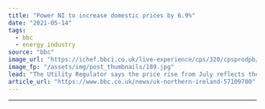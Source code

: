```yaml
---
title: "Power NI to increase domestic prices by 6.9%"
date: "2021-05-14"
tags: 
  - bbc
  - energy industry
source: "bbc"
image_url: "https://ichef.bbci.co.uk/live-experience/cps/320/cpsprodpb/5F19/production/_97054342_electric_plug_bbc.jpg"
image_fp: "/assets/img/post_thumbnails/189.jpg"
lead: "The Utility Regulator says the price rise from July reflects the actual cost of supplying electricity."
article_url: "https://www.bbc.co.uk/news/uk-northern-ireland-57109780"
---
```


---
